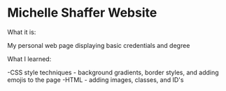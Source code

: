 # Michelle Shaffer Website

What it is:

My personal web page displaying basic credentials and degree

What I learned:

-CSS style techniques - background gradients, border styles, and adding emojis to the page
-HTML - adding images, classes, and ID's

